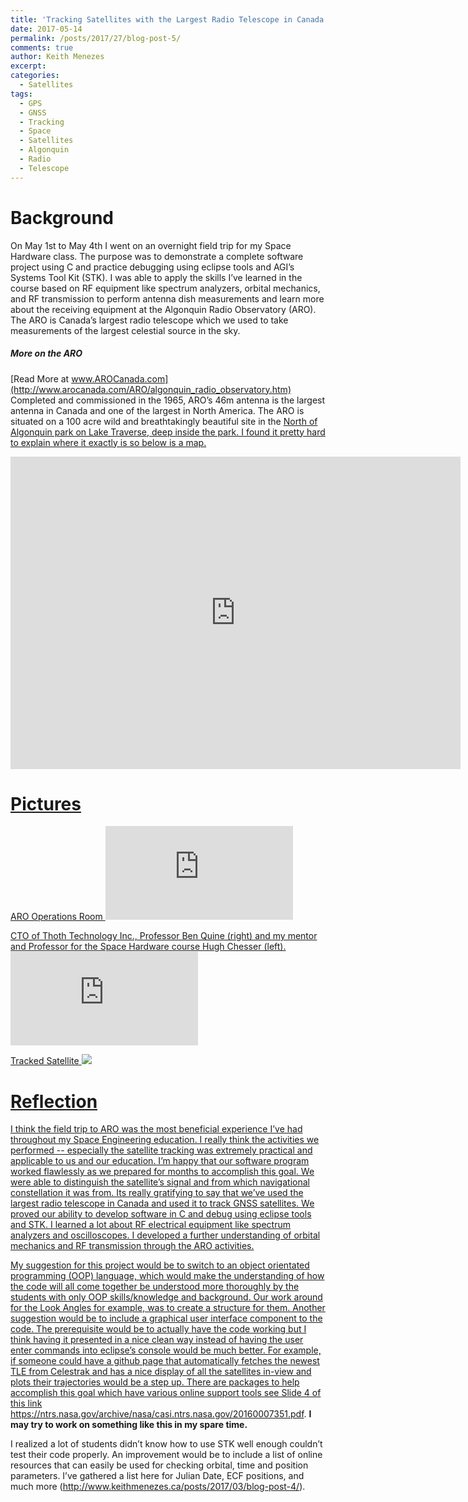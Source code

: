 ```yaml
---
title: 'Tracking Satellites with the Largest Radio Telescope in Canada'
date: 2017-05-14
permalink: /posts/2017/27/blog-post-5/
comments: true
author: Keith Menezes
excerpt:
categories:
  - Satellites
tags:
  - GPS
  - GNSS
  - Tracking
  - Space
  - Satellites
  - Algonquin
  - Radio
  - Telescope
---
```


# Background
On May 1st to May 4th I went on an overnight field trip for my Space Hardware class. The purpose was to demonstrate a complete software project using C and practice debugging using eclipse tools and AGI’s Systems Tool Kit (STK). I was able to apply the skills I’ve learned in the course based on RF equipment like spectrum analyzers, orbital mechanics, and RF transmission to perform antenna dish measurements and learn more about the receiving equipment at the Algonquin Radio Observatory (ARO). The ARO is Canada’s largest radio telescope which we used to take measurements of the largest celestial source in the sky.

##### More on the ARO

[Read More at www.AROCanada.com](http://www.arocanada.com/ARO/algonquin_radio_observatory.htm)
      Completed and commissioned in the 1965, ARO’s 46m antenna is the largest antenna in Canada and one of the largest in North America. The ARO is situated on a 100 acre wild and breathtakingly beautiful
      site in the <a href="http://maps.google.com/maps?f=q&amp;hl=en&amp;geocode=&amp;time=&amp;date=&amp;ttype=&amp;q=N45+11.655+W78+07.974&amp;ie=UTF8&amp;t=h&amp;om=1&amp;ll=45.955506,-78.06284&amp;spn=0.026673,0.042572&amp;z=14">North
        of Algonquin park on Lake Traverse, deep inside the
        park. I found it pretty hard to explain where it exactly is so below is a map.
<iframe width="720" height="500" frameborder="0" scrolling="no" marginheight="0" marginwidth="0" src="http://maps.google.com/maps?f=q&amp;hl=en&amp;geocode=&amp;q=45.954640,+-78.059600&amp;ie=UTF8&amp;t=h&amp;ll=45.961473,-78.055372&amp;spn=0.02667,0.052357&amp;z=14&amp;output=embed&amp;s=AARTsJqvEOLhW5qAHvD_XX-WBmn1g3WZFA"></iframe><br/>

# Pictures

ARO Operations Room
![](https://www.facebook.com/photo.php?fbid=10154352321927007&l=62393666c1)

CTO of Thoth Technology Inc., Professor Ben Quine (right) and my mentor and Professor for the Space Hardware course Hugh Chesser (left).
![](https://www.facebook.com/photo.php?fbid=10154352322067007&set=a.10154352321327007.1073741839.509367006&type=3&theater)

Tracked Satellite
![](https://github.com/kmenezes/ARO-Tracking-Software/images/TrackedSat.jpg)


# Reflection
I think the field trip to ARO was the most beneficial experience I’ve had throughout my Space Engineering education. I really think the activities we performed -- especially the satellite tracking was extremely practical and applicable to us and our education. I’m happy that our software program worked flawlessly as we prepared for months to accomplish this goal. We were able to distinguish the satellite’s signal and from which navigational constellation it was from. Its really gratifying to say that we’ve used the largest radio telescope in Canada and used it to track GNSS satellites. We proved our ability to develop software in C and debug using eclipse tools and STK. I learned a lot about RF electrical equipment like spectrum analyzers and oscilloscopes. I developed a further understanding of orbital mechanics and RF transmission through the ARO activities.

My suggestion for this project would be to switch to an object orientated programming (OOP) language, which would make the understanding of how the code will all come together be understood more thoroughly by the students with only OOP skills/knowledge and background. Our work around for the Look Angles for example, was to create a structure for them. Another suggestion would be to include a graphical user interface component to the code. The prerequisite would be to actually have the code working but I think having it presented in a nice clean way instead of having the user enter commands into eclipse’s console would be much better. For example, if someone could have a github page that automatically fetches the newest TLE from Celestrak and has a nice display of all the satellites in-view and plots their trajectories would be a step up. There are packages to help accomplish this goal which have various online support tools see Slide 4 of this link https://ntrs.nasa.gov/archive/nasa/casi.ntrs.nasa.gov/20160007351.pdf. **I may try to work on something like this in my spare time.**

I realized a lot of students didn’t know how to use STK well enough couldn’t test their code properly. An improvement would be to include a list of online resources that can easily be used for checking orbital, time and position parameters. I’ve gathered a list here for Julian Date, ECF positions, and much more (http://www.keithmenezes.ca/posts/2017/03/blog-post-4/).


<div id="fb-root"></div>
<script>(function(d, s, id) {
  var js, fjs = d.getElementsByTagName(s)[0];
  if (d.getElementById(id)) return;
  js = d.createElement(s); js.id = id;
  js.src = "//connect.facebook.net/en_US/sdk.js#xfbml=1&version=v2.8";
  fjs.parentNode.insertBefore(js, fjs);
}(document, 'script', 'facebook-jssdk'));</script>

<div class="fb-like" data-href="http://keithmenezes.ca/posts/2017/01/blog-post-5/" data-layout="standard" data-action="like" data-size="large" data-show-faces="true" data-share="false"></div>

<div class="fb-send" data-href="http://keithmenezes.ca/posts/2017/01/blog-post-5/"></div>
